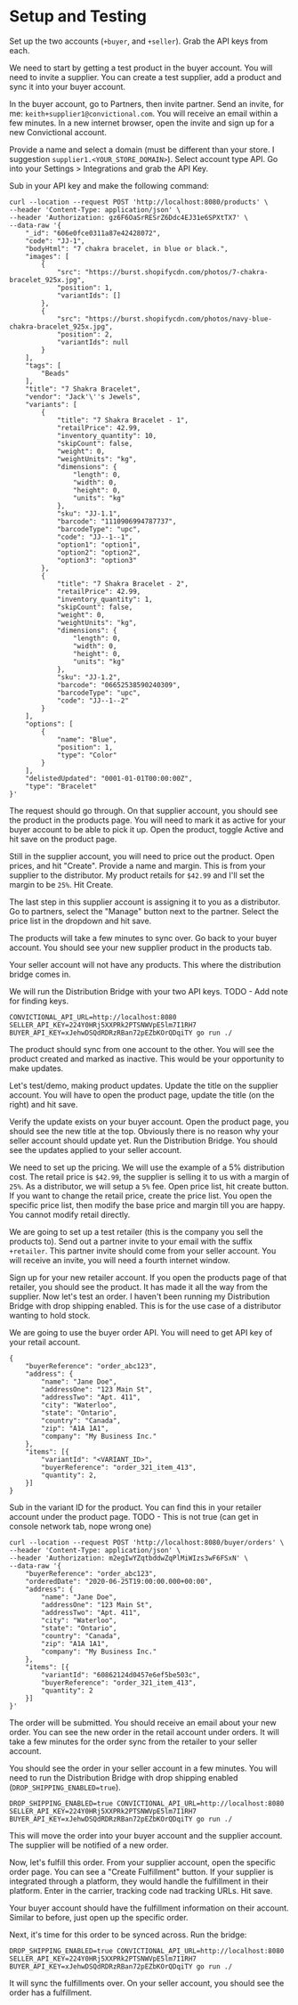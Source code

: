 # Setup and Testing

Set up the two accounts (`+buyer`, and `+seller`). Grab the API keys from each.

We need to start by getting a test product in the buyer account. You will need to invite a supplier. You can create a test supplier, add a product and sync it into your buyer account.

In the buyer account, go to Partners, then invite partner. Send an invite, for me: `keith+supplier1@convictional.com`. You will receive an email within a few minutes. In a new internet browser, open the invite and sign up for a new Convictional account.

Provide a name and select a domain (must be different than your store. I suggestion `supplier1.<YOUR_STORE_DOMAIN>`). Select account type API. Go into your Settings > Integrations and grab the API Key.

Sub in your API key and make the following command:

```
curl --location --request POST 'http://localhost:8080/products' \
--header 'Content-Type: application/json' \
--header 'Authorization: gz6F6OaSrRESrZ6Ddc4EJ31e6SPXtTX7' \
--data-raw '{
    "_id": "606e0fce0311a87e42428072",
    "code": "JJ-1",
    "bodyHtml": "7 chakra bracelet, in blue or black.",
    "images": [
        {
            "src": "https://burst.shopifycdn.com/photos/7-chakra-bracelet_925x.jpg",
            "position": 1,
            "variantIds": []
        },
        {
            "src": "https://burst.shopifycdn.com/photos/navy-blue-chakra-bracelet_925x.jpg",
            "position": 2,
            "variantIds": null
        }
    ],
    "tags": [
        "Beads"
    ],
    "title": "7 Shakra Bracelet",
    "vendor": "Jack'\''s Jewels",
    "variants": [
        {
            "title": "7 Shakra Bracelet - 1",
            "retailPrice": 42.99,
            "inventory_quantity": 10,
            "skipCount": false,
            "weight": 0,
            "weightUnits": "kg",
            "dimensions": {
                "length": 0,
                "width": 0,
                "height": 0,
                "units": "kg"
            },
            "sku": "JJ-1.1",
            "barcode": "1110906994787737",
            "barcodeType": "upc",
            "code": "JJ--1--1",
            "option1": "option1",
            "option2": "option2",
            "option3": "option3"
        },
        {
            "title": "7 Shakra Bracelet - 2",
            "retailPrice": 42.99,
            "inventory_quantity": 1,
            "skipCount": false,
            "weight": 0,
            "weightUnits": "kg",
            "dimensions": {
                "length": 0,
                "width": 0,
                "height": 0,
                "units": "kg"
            },
            "sku": "JJ-1.2",
            "barcode": "06652538590240309",
            "barcodeType": "upc",
            "code": "JJ--1--2"
        }
    ],
    "options": [
        {
            "name": "Blue",
            "position": 1,
            "type": "Color"
        }
    ],
    "delistedUpdated": "0001-01-01T00:00:00Z",
    "type": "Bracelet"
}'
```

The request  should go through. On that supplier account, you should see the product in the products page. You will need to mark it as active for your buyer account to be able to pick it up. Open the product, toggle Active and hit save on the product page.

Still in the supplier account, you will need to price out the product. Open prices, and hit "Create". Provide a name and margin. This is from your supplier to the distributor. My product retails for `$42.99` and I'll set the margin to be `25%`. Hit Create.

The last step in this supplier account is assigning it to you as a distributor. Go to partners, select the "Manage" button next to the partner. Select the price list in the dropdown and hit save.

The products will take a few minutes to sync over. Go back to your buyer account. You should see your new supplier product in the products tab.

Your seller account will not have any products. This where the distribution bridge comes in.

We will run the Distribution Bridge with your two API keys. TODO - Add note for finding keys.

```
CONVICTIONAL_API_URL=http://localhost:8080 SELLER_API_KEY=224Y0HRj5XXPRk2PTSNWVpE5lm7I1RH7 BUYER_API_KEY=xJehwDSQdRDRzRBan72pEZbKOrQDqiTY go run ./
```

The product should sync from one account to the other. You will see the product created and marked as inactive. This would be your opportunity to make updates.

Let's test/demo, making product updates. Update the title on the supplier account. You will have to open the product page, update the title (on the right) and hit save.

Verify the update exists on your buyer account. Open the product page, you should see the new title at the top. Obviously there is no reason why your seller account should update yet. Run the Distribution Bridge. You should see the updates applied to your seller account.

We need to set up the pricing. We will use the example of a 5% distribution cost. The retail price is `$42.99`, the supplier is selling it to us with a margin of `25%`. As a distributor, we will setup a `5%` fee. Open price list, hit create button. If you want to change the retail price, create the price list. You open the specific price list, then modify the base price and margin till you are happy. You cannot modify retail directly.

We are going to set up a test retailer (this is the company you sell the products to). Send out a partner invite to your email with the suffix `+retailer`. This partner invite should come from your seller account. You will receive an invite, you will need a fourth internet window.

Sign up for your new retailer account. If you open the products page of that retailer, you should see the product. It has made it all the way from the supplier. Now let's test an order. I haven't been running my Distribution Bridge with drop shipping enabled. This is for the use case of a distributor wanting to hold stock.

We are going to use the buyer order API. You will need to get API key of your retail account.

```
{
	"buyerReference": "order_abc123",
	"address": {
		"name": "Jane Doe",
		"addressOne": "123 Main St",
		"addressTwo": "Apt. 411",
		"city": "Waterloo",
		"state": "Ontario",
		"country": "Canada",
		"zip": "A1A 1A1",
		"company": "My Business Inc."
	},
	"items": [{
		"variantId": "<VARIANT_ID>",
		"buyerReference": "order_321_item_413",
		"quantity": 2,
	}]
}
```

Sub in the variant ID for the product. You can find this in your retailer account under the product page. TODO - This is not true (can get in console network tab, nope wrong one)

```
curl --location --request POST 'http://localhost:8080/buyer/orders' \
--header 'Content-Type: application/json' \
--header 'Authorization: m2egIwYZqtbddwZqPlMiWIzs3wF6FSxN' \
--data-raw '{
	"buyerReference": "order_abc123",
    "orderedDate": "2020-06-25T19:00:00.000+00:00",
	"address": {
		"name": "Jane Doe",
		"addressOne": "123 Main St",
		"addressTwo": "Apt. 411",
		"city": "Waterloo",
		"state": "Ontario",
		"country": "Canada",
		"zip": "A1A 1A1",
		"company": "My Business Inc."
	},
	"items": [{
		"variantId": "60862124d0457e6ef5be503c",
		"buyerReference": "order_321_item_413",
		"quantity": 2
	}]
}'
```

The order will be submitted. You should receive an email about your new order. You can see the new order in the retail account under orders. It will take a few minutes for the order sync from the retailer to your seller account.

You should see the order in your seller account in a few minutes. You will need to run the Distribution Bridge with drop shipping enabled (`DROP_SHIPPING_ENABLED=true`).

```
DROP_SHIPPING_ENABLED=true CONVICTIONAL_API_URL=http://localhost:8080 SELLER_API_KEY=224Y0HRj5XXPRk2PTSNWVpE5lm7I1RH7 BUYER_API_KEY=xJehwDSQdRDRzRBan72pEZbKOrQDqiTY go run ./
```

This will move the order into your buyer account and the supplier account. The supplier will be notified of a new order.

Now, let's fulfill this order. From your supplier account, open the specific order page. You can see a "Create Fulfillment" button. If your supplier is integrated through a platform, they would handle the fulfillment in their platform. Enter in the carrier, tracking code nad tracking URLs. Hit save.

Your buyer account should have the fulfillment information on their account. Similar to before, just open up the specific order.

Next, it's time for this order to be synced across. Run the bridge:

```
DROP_SHIPPING_ENABLED=true CONVICTIONAL_API_URL=http://localhost:8080 SELLER_API_KEY=224Y0HRj5XXPRk2PTSNWVpE5lm7I1RH7 BUYER_API_KEY=xJehwDSQdRDRzRBan72pEZbKOrQDqiTY go run ./
```

It will sync the fulfillments over. On your seller account, you should see the order has a fulfillment.


